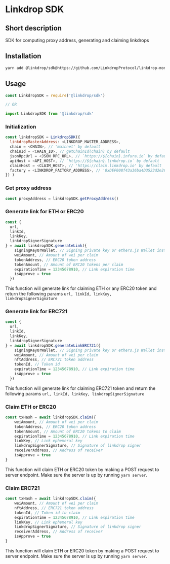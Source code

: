 # Linkdrop SDK

## Short description

SDK for computing proxy address, generating and claiming linkdrops

## Installation

```bash
yarn add @linkdrop/sdk@https://github.com/LinkdropProtocol/linkdrop-monorepo/tree/dev/sdk
```

## Usage

```js
const LinkdropSDK = require('@linkdrop/sdk')

// OR

import LinkdropSDK from '@linkdrop/sdk'
```

### Initialization

```js
const linkdropSDK = LinkdropSDK({
  linkdropMasterAddress: <LINKDROP_MASTER_ADDRESS>,
  chain = <CHAIN>, // 'mainnet' by default
  chainId = <CHAIN_ID>, // getChainId(chain) by default
  jsonRpcUrl = <JSON_RPC_URL>, // `https://${chain}.infura.io` by default,
  apiHost = <API_HOST>, // `https://${chain}.linkdrop.io` by default
  claimHost = <CLAIM_HOST>, // 'https://claim.linkdrop.io' by default
  factory = <LINKDROP_FACTORY_ADDRESS>, // '0xDEF008f43a36ba4D3523d2e26eF1A6d4C83b4df8' by default
}) )
```

### Get proxy address

```js
const proxyAddress = linkdropSDK.getProxyAddress()
```

### Generate link for ETH or ERC20

```js
const {
  url,
  linkId,
  linkKey,
  linkdropSignerSignature
} = await linkdropSDK.generateLink({
    signingKeyOrWallet, // Signing private key or ethers.js Wallet instance
    weiAmount, // Amount of wei per claim
    tokenAddress, // ERC20 token address
    tokenAmount, // Amount of ERC20 tokens per claim
    expirationTime = 12345678910, // Link expiration time
    isApprove = true
  })
```

This function will generate link for claiming ETH or any ERC20 token and return the following params `url, linkId, linkKey, linkdropSignerSignature`

### Generate link for ERC721

```js
const {
  url,
  linkId,
  linkKey,
  linkdropSignerSignature
} = await linkdropSDK.generateLinkERC721({
    signingKeyOrWallet, // Signing private key or ethers.js Wallet instance
    weiAmount, // Amount of wei per claim
    nftAddress, // ERC721 token address
    tokenId, // Token id
    expirationTime = 12345678910, // Link expiration time
    isApprove = true
  })
```

This function will generate link for claiming ERC721 token and return the following params `url, linkId, linkKey, linkdropSignerSignature`

### Claim ETH or ERC20

```js
const txHash = await linkdropSDK.claim({
    weiAmount, // Amount of wei per claim
    tokenAddress, // ERC20 token address
    tokenAmount, // Amount of ERC20 tokens to claim
    expirationTime = 12345678910, // Link expiration time
    linkKey, // Link ephemeral key
    linkdropSignerSignature, // Signature of linkdrop signer
    receiverAddress, // Address of receiver
    isApprove = true
}
```

This function will claim ETH or ERC20 token by making a POST request to server endpoint. Make sure the server is up by running `yarn server`.

### Claim ERC721

```js
const txHash = await linkdropSDK.claim({
    weiAmount, // Amount of wei per claim
    nftAddress, // ERC721 token address
    tokenId, // Token id to claim
    expirationTime = 12345678910, // Link expiration time
    linkKey, // Link ephemeral key
    linkdropSignerSignature, // Signature of linkdrop signer
    receiverAddress, // Address of receiver
    isApprove = true
}
```

This function will claim ETH or ERC20 token by making a POST request to server endpoint. Make sure the server is up by running `yarn server`.
